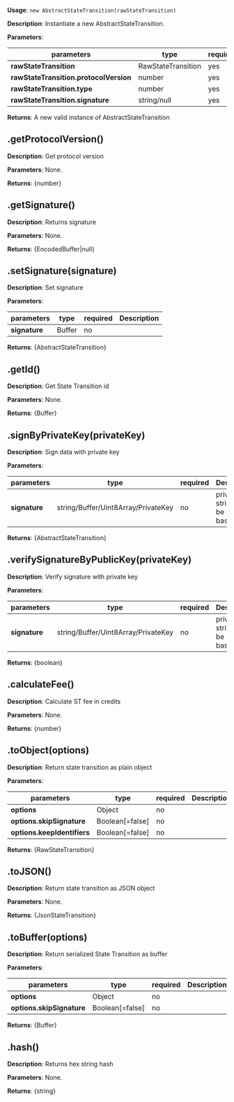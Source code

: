 **Usage**: `new AbstractStateTransition(rawStateTransition)`  

**Description**: Instantiate a new AbstractStateTransition.

**Parameters**:

| parameters                            | type                  | required           | Description               |  
|---------------------------------------|-----------------------|--------------------| --------------------------|
| **rawStateTransition**                | RawStateTransition    | yes                |                           |
| **rawStateTransition.protocolVersion**| number                | yes                |                           |
| **rawStateTransition.type**           | number                | yes                |                           |
| **rawStateTransition.signature**      | string/null           | yes                |                           |

**Returns**: A new valid instance of AbstractStateTransition

## .getProtocolVersion()

**Description**: Get protocol version

**Parameters**: None.  

**Returns**: {number}

## .getSignature()

**Description**: Returns signature

**Parameters**: None.  

**Returns**: {EncodedBuffer|null}

## .setSignature(signature)

**Description**: Set signature

**Parameters**: 

| parameters         | type                   | required           | Description                      |  
|--------------------|------------------------|--------------------| -------------------------------- |
| **signature**      | Buffer                 | no                 |                                  |

**Returns**: {AbstractStateTransition}

## .getId()

**Description**: Get State Transition id

**Parameters**: None.  

**Returns**: {Buffer}

## .signByPrivateKey(privateKey)

**Description**: Sign data with private key

**Parameters**: 

| parameters         | type                                | required | Description                               |  
|--------------------|-------------------------------------|----------| ----------------------------------------- |
| **signature**      | string/Buffer/Uint8Array/PrivateKey | no       |  privateKey string must be hex or base58  |

**Returns**: {AbstractStateTransition}

## .verifySignatureByPublicKey(privateKey)

**Description**: Verify signature with private key

**Parameters**: 

| parameters         | type                                | required | Description                               |  
|--------------------|-------------------------------------|----------| ----------------------------------------- |
| **signature**      | string/Buffer/Uint8Array/PrivateKey | no       |  privateKey string must be hex or base58  |

**Returns**: {boolean}

## .calculateFee()

**Description**: Calculate ST fee in credits

**Parameters**: None.

**Returns**: {number}

## .toObject(options)

**Description**: Return state transition as plain object

**Parameters**: 

| parameters               | type                   | required           | Description                      |  
|--------------------------|------------------------|--------------------| -------------------------------- |
| **options**              | Object                 | no                 |                                  |
| **options.skipSignature**| Boolean[=false]        | no                 |                                  |
| **options.keepIdentifiers**| Boolean[=false]        | no                 |                                  |

**Returns**: {RawStateTransition}

## .toJSON()

**Description**: Return state transition as JSON object

**Parameters**: None.

**Returns**: {JsonStateTransition}

## .toBuffer(options)

**Description**: Return serialized State Transition as buffer

**Parameters**:  

| parameters               | type                   | required           | Description                      |  
|--------------------------|------------------------|--------------------| -------------------------------- |
| **options**              | Object                 | no                 |                                  |
| **options.skipSignature**| Boolean[=false]        | no                 |                                  |

**Returns**: {Buffer}

## .hash()

**Description**: Returns hex string hash

**Parameters**: None.  

**Returns**: {string}
